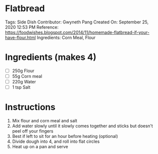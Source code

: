 # Flatbread

Tags: Side Dish
Contributor: Gwyneth Pang
Created On: September 25, 2020 12:53 PM
Reference: https://foodwishes.blogspot.com/2014/11/homemade-flatbread-if-your-have-flour.html
Ingredients: Corn Meal, Flour

# Ingredients (makes 4)

- [ ]  250g Flour
- [ ]  55g Corn meal
- [ ]  220g Water
- [ ]  1 tsp Salt

# Instructions

1. Mix flour and corn meal and salt
2. Add water slowly until it slowly comes together and sticks but doesn't peel off your fingers
3. Best if left to sit for an hour before heating (optional)
4. Divide dough into 4, and roll into flat circles
5. Heat up on a pan and serve
